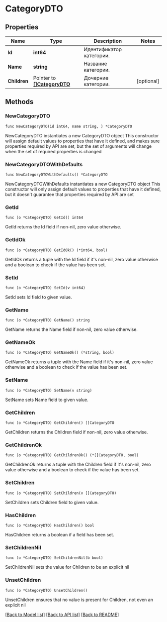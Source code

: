# CategoryDTO

## Properties

Name | Type | Description | Notes
------------ | ------------- | ------------- | -------------
**Id** | **int64** | Идентификатор категории. | 
**Name** | **string** | Название категории. | 
**Children** | Pointer to [**[]CategoryDTO**](CategoryDTO.md) | Дочерние категории. | [optional] 

## Methods

### NewCategoryDTO

`func NewCategoryDTO(id int64, name string, ) *CategoryDTO`

NewCategoryDTO instantiates a new CategoryDTO object
This constructor will assign default values to properties that have it defined,
and makes sure properties required by API are set, but the set of arguments
will change when the set of required properties is changed

### NewCategoryDTOWithDefaults

`func NewCategoryDTOWithDefaults() *CategoryDTO`

NewCategoryDTOWithDefaults instantiates a new CategoryDTO object
This constructor will only assign default values to properties that have it defined,
but it doesn't guarantee that properties required by API are set

### GetId

`func (o *CategoryDTO) GetId() int64`

GetId returns the Id field if non-nil, zero value otherwise.

### GetIdOk

`func (o *CategoryDTO) GetIdOk() (*int64, bool)`

GetIdOk returns a tuple with the Id field if it's non-nil, zero value otherwise
and a boolean to check if the value has been set.

### SetId

`func (o *CategoryDTO) SetId(v int64)`

SetId sets Id field to given value.


### GetName

`func (o *CategoryDTO) GetName() string`

GetName returns the Name field if non-nil, zero value otherwise.

### GetNameOk

`func (o *CategoryDTO) GetNameOk() (*string, bool)`

GetNameOk returns a tuple with the Name field if it's non-nil, zero value otherwise
and a boolean to check if the value has been set.

### SetName

`func (o *CategoryDTO) SetName(v string)`

SetName sets Name field to given value.


### GetChildren

`func (o *CategoryDTO) GetChildren() []CategoryDTO`

GetChildren returns the Children field if non-nil, zero value otherwise.

### GetChildrenOk

`func (o *CategoryDTO) GetChildrenOk() (*[]CategoryDTO, bool)`

GetChildrenOk returns a tuple with the Children field if it's non-nil, zero value otherwise
and a boolean to check if the value has been set.

### SetChildren

`func (o *CategoryDTO) SetChildren(v []CategoryDTO)`

SetChildren sets Children field to given value.

### HasChildren

`func (o *CategoryDTO) HasChildren() bool`

HasChildren returns a boolean if a field has been set.

### SetChildrenNil

`func (o *CategoryDTO) SetChildrenNil(b bool)`

 SetChildrenNil sets the value for Children to be an explicit nil

### UnsetChildren
`func (o *CategoryDTO) UnsetChildren()`

UnsetChildren ensures that no value is present for Children, not even an explicit nil

[[Back to Model list]](../README.md#documentation-for-models) [[Back to API list]](../README.md#documentation-for-api-endpoints) [[Back to README]](../README.md)


